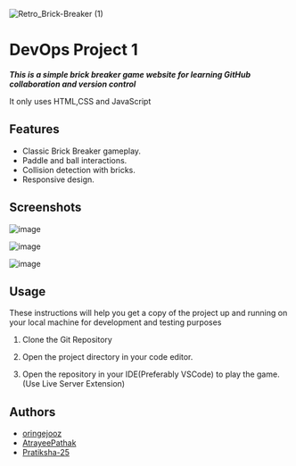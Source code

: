 ![Retro_Brick-Breaker (1)](https://github.com/oringejooz/Brick-BreakerForked/assets/124855325/f7fc4889-3d43-4214-8b90-38de395caf75)
# DevOps Project 1
***This is a simple brick breaker game website for learning GitHub collaboration and version control***

It only uses HTML,CSS and JavaScript

## Features

- Classic Brick Breaker gameplay.
- Paddle and ball interactions.
- Collision detection with bricks.
- Responsive design.



## Screenshots

![image](https://github.com/oringejooz/BrickBreaker_/assets/124855325/de66cf22-6d48-41e6-ab45-0a70b7595421)


![image](https://github.com/oringejooz/BrickBreaker_/assets/124855325/8322ba48-98cc-4112-89d2-aab4b5651586)


![image](https://github.com/oringejooz/BrickBreaker_/assets/124855325/981ef9d2-e227-45d8-9e94-327f760d42b8)


## Usage

These instructions will help you get a copy of the project up and running on your local machine for development and testing purposes

1. Clone the Git Repository
   
2. Open the project directory in your code editor.

3. Open the repository in your IDE(Preferably VSCode) to play the game.(Use Live Server Extension)

## Authors
- [oringejooz](https://github.com/oringejooz)
- [AtrayeePathak](https://github.com/AtrayeePathak)
- [Pratiksha-25](https://github.com/Pratiksha-25)




